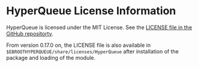 # HyperQueue License Information

HyperQueue is licensed under the MIT License.
See the
[LICENSE file in the GitHub repositorty](https://github.com/It4innovations/hyperqueue/blob/main/LICENSE).

From version 0.17.0 on, the LICENSE file is also available in
`$EBROOTHYPERQUEUE/share/licenses/HyperQueue`
after installation of the package and loading of the module.
